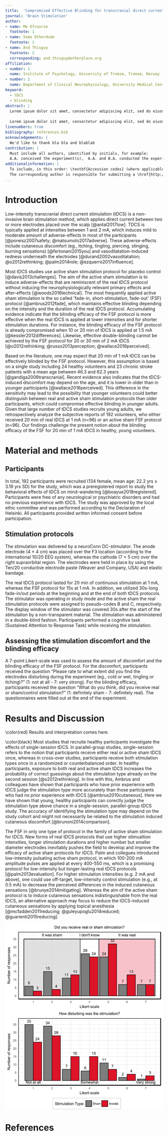 ```yaml
---
title:  'Compromised Effective Blinding for transcranial direct current stimulation at 1 mA for 20 min in Young Healthy Individuals'
journal: 'Brain Stimulation'
author:
- name: Me Ofcourse
  footnote: 1
- name: Some Otherdude
  footnote: 1
- name: And Thisguy
  footnote: 2
  corresponding: and.thisguy@otherplace.org
affiliation:
- number: 1
  name: Institute of Psychology, University of Tromsø, Tromsø, Norway
- number: 2
  name: Department of Clinical Neurophysiology, University Medical Center Goettingen, Georg-August University, Goettingen, Germany
keyword:
  - tDCS
  - blinding
abstract: |
  Lorem ipsum dolor sit amet, consectetur adipiscing elit, sed do eiusmod tempor incididunt ut labore et dolore magna aliqua. Ut enim ad minim veniam, quis nostrud exercitation ullamco laboris nisi ut aliquip ex ea commodo consequat. Duis aute irure dolor in reprehenderit in voluptate velit esse cillum dolore eu fugiat nulla pariatur. Excepteur sint occaecat cupidatat non proident, sunt in culpa qui officia deserunt mollit anim id est laborum.

  Lorem ipsum dolor sit amet, consectetur adipiscing elit, sed do eiusmod tempor incididunt ut labore et dolore magna aliqua. Ut enim ad minim veniam, quis nostrud exercitation ullamco laboris nisi ut aliquip ex ea commodo consequat. Duis aute irure dolor in reprehenderit in voluptate velit esse cillum dolore eu fugiat nulla pariatur. Excepteur sint occaecat cupidatat non proident, sunt in culpa qui officia deserunt mollit anim id est laborum.
linenumbers: true
bibliography: references.bib
acknowledgements: |
  We'd like to thank bla bla and blablab
contribution: | 
  Must include all authors, identified by initials, for example:
  A.A. conceived the experiment(s),  A.A. and B.A. conducted the experiment(s), C.A. and D.A. analysed the results.  All authors reviewed the manuscript.
additionalinformation: |
  To include, in this order: \textbf{Accession codes} (where applicable); \textbf{Competing financial interests} (mandatory statement).
  The corresponding author is responsible for submitting a \href{http://www.nature.com/srep/policies/index.html#competing}{competing financial interests statement} on behalf of all authors of the paper. This statement must be included in the submitted article file.
...
```


# Introduction

Low-intensity transcranial direct current stimulation (tDCS) is a non-invasive brain stimulation method, which applies direct current between two or more electrodes placed over the scalp [@antal2017low]. TDCS is typically applied at intensities between 1 and 2 mA, which induces mild to moderate amount of adverse-effects in most of the participants [@poreisz2007safety; @matsumoto2017adverse]. These adverse-effects include cutaneous discomfort (eg., itching, tingling, piercing, stinging, burning sensations) [@fertonani2015you] and vasodilatation-induced redness underneath the electrodes [@durand2002vasodilatation; @o2012rethinking; @palm2014role; @ezquerro2017influence].

Most tDCS studies use active sham stimulation protocol for placebo control [@davis2013challenges]. The aim of the active sham stimulation is to induce adverse-effects that are reminiscent of the real tDCS protocol without inducing the neurophysiologically relevant primary effects and after-effects [@woods2016technical]. The most frequently applied active sham stimulation is the so called 'fade-in, short-stimulation, fade-out' (FSF) protocol [@ambrus2012fade], which maintains effective blinding depending on the intensity and the duration of the real tDCS protocol. Accumulating evidence indicate that the blinding efficacy of the FSF protocol is more effective when the real tDCS is applied at lower intensities and for shorter stimulation durations. For instance, the blinding efficacy of the FSF protocol is already compromised when 10 or 20 min of tDCS is applied at 1.5 mA [@kessler2012differences]. Likewise, effective double-blinding cannot be achieved by the FSF protocol for 20 or 30 min of 2 mA tDCS [@o2012rethinking; @russo2013perception; @wallace2016perceived]. 

Based on the literature, one may expect that 20 min of 1 mA tDCS can be effectively blinded by the FSF protocol. However, this assumption is based on a single study including 24 healthy volunteers and 23 chronic stroke patients with a mean age between 46.3 and 62.3 years [@gandiga2006transcranial]. Recent evidence also indicates that the tDCS-induced discomfort may depend on the age, and it is lower in older than in younger participants [@wallace2016perceived]. This difference in the sensitivity may lead to the possibility that younger volunteers could better distinguish between real and active sham stimulation protocols than older participants, which could compromise effective blinding in younger adults. Given that large number of tDCS studies recruits young adults, we retrospectively analyze the subjective reports of 192 volunteers, who either received 20 min of real tDCS at 1 mA (n=96) or an active sham FSF protocol (n=96). Our findings challenge the present notion about the blinding efficacy of the FSF for 20 min of 1 mA tDCS in healthy, young volunteers.


# Material and methods

## Participants
In total, 192 participants were recruited (134 female, mean age: 22.2 yrs $\pm$ 3.19 yrs SD) for the study, which was a preregistered report to study the behavioral effects of tDCS on mind-wandering [@boayue2018registered]. Participants were free of any neurological or psychiatric disorders and had no previous experience with tDCS. The study was approved by the local ethic committee and was performed according to the Declaration of Helsinki. All participants provided written informed consent before participation. 

## Stimulation protocols

The stimulation was delivered by a neuroConn DC-stimulator. The anode electrode (4 $\times$ 4 cm) was placed over the F3 location (according to the international 10/20 EEG system), whereas the cathode (7 $\times$ 5 cm) over the right supraorbital region. The electrodes were held in place by using the Ten/20 conductive electrode paste (Weaver and Company, USA) and elastic bandage.

The real tDCS protocol lasted for 20 min of continuous stimulation at 1 mA, whereas the FSF protocol for 15s at 1 mA. In addition, we utilized 30s-long fade-in/out periods at the beginning and at the end of both tDCS protocols. The stimulator was operating in study mode and the active sham the real stimulation protocols were assigned to pseudo-codes B and C, respectively. The display window of the stimulator was covered 30s after the start of the stimulation by a non-transparent material. The stimulation was administered in a double-blind fashion. Participants performed a cognitive task (Sustained Attention to Response Task) while receiving the stimulation. 

## Assessing the stimulation discomfort and the blinding efficacy

A 7-point Likert-scale was used to assess the amount of discomfort and the blinding efficacy of the FSF protocol. For the discomfort, participants received the question “Please rate to what extent did you find the electrodes disturbing during the experiment (eg., cold or wet, tingling or itching)?” (1: not at all - 7: very strong). For the blinding efficacy, participants received the question “What do you think, did you receive real or sham/control stimulation?”  (1: definitely sham - 7: definitely real). The questionnaires were filled out at the end of the experiment. 

# Results and Discussion

\color{red} Results and interpretation comes here.

\color{black}
Most studies that recruite healthy participants investigate the effects of single-session tDCS. In parallel-group studies, single-session refers to the notion that participants receive either real or active sham tDCS once, whereas in cross-over studies, participants receive both stimulation types once in a randomized or counterbalanced order. In healthy participants, exposure to both real and active sham tDCS increases the probability of correct guessings about the stimulation type already on the second session [@o2012rethinking]. In line with this, Ambrus and colleagues have shown that participants who have prior experience with tDCS judge the stimulation type more accurately than those participants who had no prior experience with tDCS [@ambrus2010cutaneous]. Here we have shown that young, healthy participants can corectly judge the stimulation type above chance in a single-session, parallel-group tDCS study. The accuracy of identifying the stimulation type may depend on the study cohort and might not necessarily be related to the stimulation induced cutaneous discomfort [@brunoni2014comparison].  

The FSF in only one type of protocol in the family of active sham stimulation for tDCS. New forms of real tDCS protocols that use higher stimualtion intensities, longer stimulation durations and higher number but smaller diameter electrodes inevitably pushes the field to develop and improve the efficacy of active sham protocols for tDCS. Palm and collegues introduced low-intensity pulsating active sham protocol, in which 100-200 mA amplitude pulses are applied at every 400-550 ms, which is a promising protocol for low-intensity but longer-lasting real tDCS protocols [@palm2013evaluation]. For higher stimulation intensities (e.g. 2 mA and above), one could use off-target, low-intensity control stimulation (e.g., at 0.5 mA) to decrease the perceived differences in the induced cutaneous sensations [@brunye2014mitigating]. Whereas the aim of the active sham protocol is to induce cutaneous sensations indistinguishable from the real tDCS, an alternative approach may focus to reduce the tDCS-induced cutaneous sensations by applying topical anesthesia [@mcfadden2011reducing; @guleyupoglu2014reduced; @guarienti2015reducing]. 


![description](pics/blinding.png)


# References

